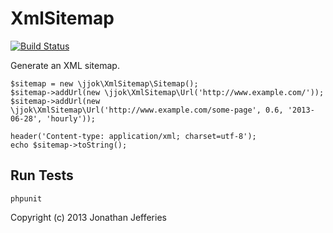 XmlSitemap
==========

[![Build Status](https://travis-ci.org/jjok/XmlSitemap.png)](https://travis-ci.org/jjok/XmlSitemap)

Generate an XML sitemap.

	$sitemap = new \jjok\XmlSitemap\Sitemap();
	$sitemap->addUrl(new \jjok\XmlSitemap\Url('http://www.example.com/'));
	$sitemap->addUrl(new \jjok\XmlSitemap\Url('http://www.example.com/some-page', 0.6, '2013-06-28', 'hourly'));

	header('Content-type: application/xml; charset=utf-8');
	echo $sitemap->toString();


Run Tests
---------

	phpunit


Copyright (c) 2013 Jonathan Jefferies
